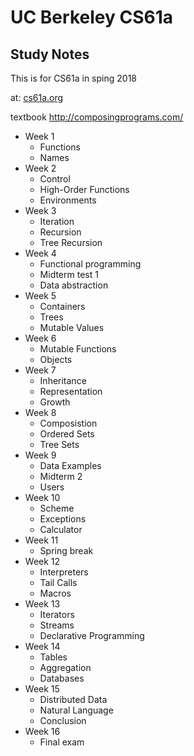 # UC Berkeley CS61a

## Study Notes ##

This is for CS61a in sping 2018

at: [cs61a.org](https://inst.eecs.berkeley.edu/~cs61a/sp18/)

textbook
http://composingprograms.com/

* Week 1
    * Functions
    * Names
* Week 2
    * Control
    * High-Order Functions
    * Environments
* Week 3
    * Iteration
    * Recursion
    * Tree Recursion
* Week 4
    * Functional programming
    * Midterm test 1
    * Data abstraction
* Week 5
    * Containers
    * Trees
    * Mutable Values
* Week 6
    * Mutable Functions
    * Objects
* Week 7
    * Inheritance
    * Representation
    * Growth
* Week 8
    * Composistion
    * Ordered Sets
    * Tree Sets
* Week 9
    * Data Examples
    * Midterm 2
    * Users
* Week 10
    * Scheme
    * Exceptions
    * Calculator
* Week 11
    * Spring break
* Week 12
    * Interpreters
    * Tail Calls
    * Macros
* Week 13
    * Iterators
    * Streams
    * Declarative Programming
* Week 14
    * Tables
    * Aggregation
    * Databases
* Week 15
    * Distributed Data
    * Natural Language
    * Conclusion
* Week 16
    * Final exam
